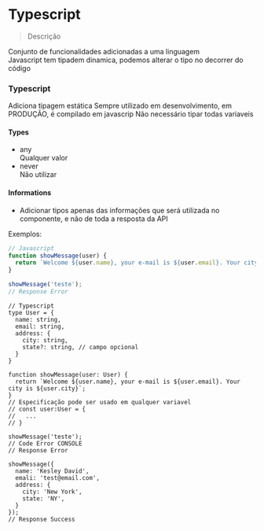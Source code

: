 # Typescript

> Descrição  

Conjunto de funcionalidades adicionadas a uma linguagem  
Javascript tem tipadem dinamica, podemos alterar o tipo no decorrer do código  

### Typescript
Adiciona tipagem estática
Sempre utilizado em desenvolvimento, em PRODUÇÃO, é compilado em javascrip 
Não necessário tipar todas variaveis 

#### Types

- any  
  Qualquer valor
- never  
  Não utilizar

#### Informations

- Adicionar tipos apenas das informações que será utilizada no componente, e não de toda a resposta da API

Exemplos:
  ```jsx
  // Javascript
  function showMessage(user) {
    return `Welcome ${user.name}, your e-mail is ${user.email}. Your city is ${user.city}`;
  }

  showMessage('teste');
  // Response Error 
  ```
  ```tsx
  // Typescript
  type User = {
    name: string,
    email: string,
    address: {
      city: string,
      state?: string, // campo opcional
    }
  }

  function showMessage(user: User) {
    return `Welcome ${user.name}, your e-mail is ${user.email}. Your city is ${user.city}`;
  }
  // Especificação pode ser usado em qualquer variavel
  // const user:User = {
  //   ...
  // }

  showMessage('teste');
  // Code Error CONSOLE
  // Response Error 

  showMessage({
    name: 'Kesley David',
    emali: 'test@email.com',
    address: {
      city: 'New York',
      state: 'NY',
    }
  });
  // Response Success
  ```
